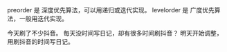 preorder 是 深度优先算法，可以用递归或迭代实现。
levelorder 是 广度优先算法，一般用迭代实现。

今天刷了不少抖音。
每天没时间写日记，却有很多时间刷抖音？
明天开始调整，用刷抖音的时间写日记。
